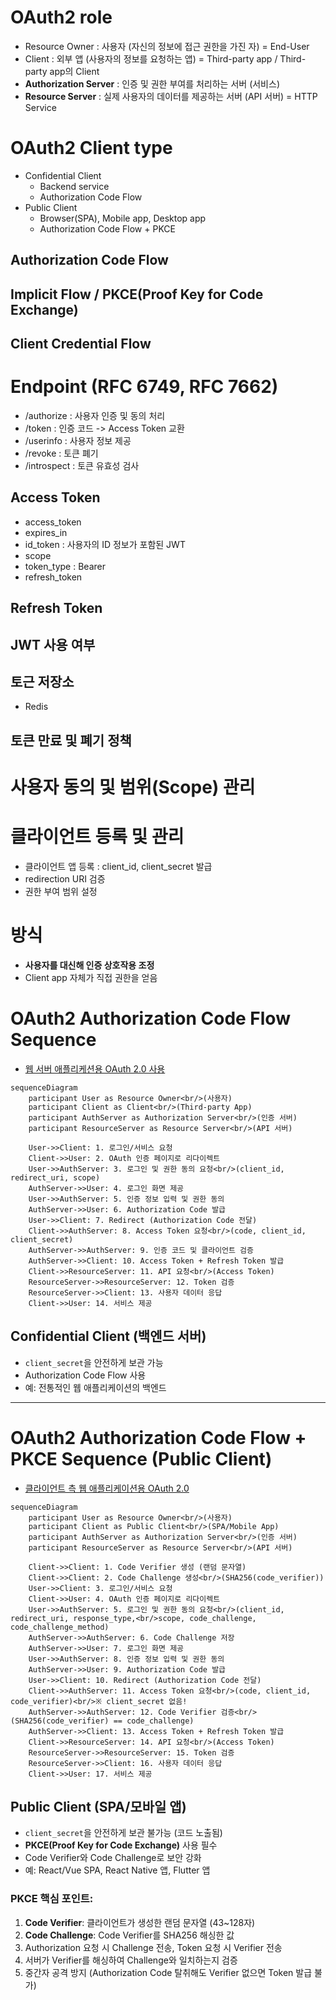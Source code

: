﻿# OAuth2 role
- Resource Owner : 사용자 (자신의 정보에 접근 권한을 가진 자) = End-User
- Client : 외부 앱 (사용자의 정보를 요청하는 앱) = Third-party app / Third-party app의 Client
- **Authorization Server** : 인증 및 권한 부여를 처리하는 서버 (서비스)
- **Resource Server** : 실제 사용자의 데이터를 제공하는 서버 (API 서버) = HTTP Service

# OAuth2 Client type
- Confidential Client
    - Backend service
    - Authorization Code Flow 
- Public Client
    - Browser(SPA), Mobile app, Desktop app
    - Authorization Code Flow + PKCE

## Authorization Code Flow
## Implicit Flow / PKCE(Proof Key for Code Exchange)
## Client Credential Flow

# Endpoint (RFC 6749, RFC 7662)
- /authorize : 사용자 인증 및 동의 처리
- /token : 인증 코드 -> Access Token 교환
- /userinfo : 사용자 정보 제공
- /revoke : 토큰 폐기
- /introspect : 토큰 유효성 검사

## Access Token
- access_token
- expires_in
- id_token : 사용자의 ID 정보가 포함된 JWT
- scope
- token_type : Bearer
- refresh_token

## Refresh Token
## JWT 사용 여부
## 토근 저장소
- Redis
## 토큰 만료 및 폐기 정책

# 사용자 동의 및 범위(Scope) 관리

# 클라이언트 등록 및 관리
- 클라이언트 앱 등록 : client_id, client_secret 발급
- redirection URI 검증
- 권한 부여 범위 설정

# 방식
- **사용자를 대신해 인증 상호작용 조정**
- Client app 자체가 직접 권한을 얻음

# OAuth2 Authorization Code Flow Sequence
- [웹 서버 애플리케션용 OAuth 2.0 사용](https://developers.google.com/identity/protocols/oauth2/web-server?hl=ko)

```mermaid
sequenceDiagram
    participant User as Resource Owner<br/>(사용자)
    participant Client as Client<br/>(Third-party App)
    participant AuthServer as Authorization Server<br/>(인증 서버)
    participant ResourceServer as Resource Server<br/>(API 서버)

    User->>Client: 1. 로그인/서비스 요청
    Client->>User: 2. OAuth 인증 페이지로 리다이렉트
    User->>AuthServer: 3. 로그인 및 권한 동의 요청<br/>(client_id, redirect_uri, scope)
    AuthServer->>User: 4. 로그인 화면 제공
    User->>AuthServer: 5. 인증 정보 입력 및 권한 동의
    AuthServer->>User: 6. Authorization Code 발급
    User->>Client: 7. Redirect (Authorization Code 전달)
    Client->>AuthServer: 8. Access Token 요청<br/>(code, client_id, client_secret)
    AuthServer->>AuthServer: 9. 인증 코드 및 클라이언트 검증
    AuthServer->>Client: 10. Access Token + Refresh Token 발급
    Client->>ResourceServer: 11. API 요청<br/>(Access Token)
    ResourceServer->>ResourceServer: 12. Token 검증
    ResourceServer->>Client: 13. 사용자 데이터 응답
    Client->>User: 14. 서비스 제공
```

## Confidential Client (백엔드 서버)
- `client_secret`을 안전하게 보관 가능
- Authorization Code Flow 사용
- 예: 전통적인 웹 애플리케이션의 백엔드

---

# OAuth2 Authorization Code Flow + PKCE Sequence (Public Client)
- [클라이언트 측 웹 애플리케이션용 OAuth 2.0](https://developers.google.com/identity/protocols/oauth2/javascript-implicit-flow?hl=ko)

```mermaid
sequenceDiagram
    participant User as Resource Owner<br/>(사용자)
    participant Client as Public Client<br/>(SPA/Mobile App)
    participant AuthServer as Authorization Server<br/>(인증 서버)
    participant ResourceServer as Resource Server<br/>(API 서버)

    Client->>Client: 1. Code Verifier 생성 (랜덤 문자열)
    Client->>Client: 2. Code Challenge 생성<br/>(SHA256(code_verifier))
    User->>Client: 3. 로그인/서비스 요청
    Client->>User: 4. OAuth 인증 페이지로 리다이렉트
    User->>AuthServer: 5. 로그인 및 권한 동의 요청<br/>(client_id, redirect_uri, response_type,<br/>scope, code_challenge, code_challenge_method)
    AuthServer->>AuthServer: 6. Code Challenge 저장
    AuthServer->>User: 7. 로그인 화면 제공
    User->>AuthServer: 8. 인증 정보 입력 및 권한 동의
    AuthServer->>User: 9. Authorization Code 발급
    User->>Client: 10. Redirect (Authorization Code 전달)
    Client->>AuthServer: 11. Access Token 요청<br/>(code, client_id, code_verifier)<br/>※ client_secret 없음!
    AuthServer->>AuthServer: 12. Code Verifier 검증<br/>(SHA256(code_verifier) == code_challenge)
    AuthServer->>Client: 13. Access Token + Refresh Token 발급
    Client->>ResourceServer: 14. API 요청<br/>(Access Token)
    ResourceServer->>ResourceServer: 15. Token 검증
    ResourceServer->>Client: 16. 사용자 데이터 응답
    Client->>User: 17. 서비스 제공
```

## Public Client (SPA/모바일 앱)
- `client_secret`을 안전하게 보관 불가능 (코드 노출됨)
- **PKCE(Proof Key for Code Exchange)** 사용 필수
- Code Verifier와 Code Challenge로 보안 강화
- 예: React/Vue SPA, React Native 앱, Flutter 앱

### PKCE 핵심 포인트:
1. **Code Verifier**: 클라이언트가 생성한 랜덤 문자열 (43~128자)
2. **Code Challenge**: Code Verifier를 SHA256 해싱한 값
3. Authorization 요청 시 Challenge 전송, Token 요청 시 Verifier 전송
4. 서버가 Verifier를 해싱하여 Challenge와 일치하는지 검증
5. 중간자 공격 방지 (Authorization Code 탈취해도 Verifier 없으면 Token 발급 불가)

